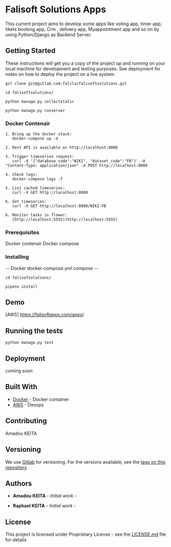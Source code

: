# Falisoft Solutions Apps

This current project aims to develop some apps like voting app, timer app, tikets booking app, Crm , delivery app, Myappointment app and so on by using Python/Django as Backend Server.

## Getting Started

These instructions will get you a copy of the project up and running on your local machine for development and testing purposes. See deployment for notes on how to deploy the project on a live system.

``` 
git clone git@gitlab.com:falila/falisoftsolutions.git

cd falisoftsolutions/

python manage.py collectstatic

python manage.py runserver

```

### Docker Contenair

``` 
1. Bring up the docker stack:
   docker-compose up -d

2. Rest API is available on http://localhost:8000

3. Trigger timeseries request:
   curl -d '{"database_code":"WIKI", "dataset_code":"FB"}' -H "Content-Type: application/json" -X POST http://localhost:8000

4. Check logs:
   docker-compose logs -f

5. List cached timeseries:
   curl -X GET http://localhost:8000

6. Get timeseries:
   curl -X GET http://localhost:8000/WIKI-FB

6. Monitor tasks in flower:
   [http://localhost:5555](http://localhost:5555)
```

### Prerequisites

Docker contenair
Docker compose


### Installing

-- Docker docker-compose.yml compose --

```
cd falisofsolutions/

pipenv install

```

## Demo 

[AWS] https://falisoftapps.com/apps)

## Running the tests
```
python manage.py test

```


## Deployment
 coming soon

## Built With

* [Docker ](https://docker.com/) - Docker container
* [AWS](https://falisolfapps.com/apps) - Devops

## Contributing

 Amadou KEITA

## Versioning

We use [Gitlab](https://gitlab.com/) for versioning. For the versions available, see the [tags on this repository](https://gitlab.com/falila/react_apps/). 

## Authors

* **Amadou KEITA** - *Initial work* - [](https://gitlab.com/falila/falisoftsolutions/)

* **Raphael KEITA** - *Initial work* - [](https://gitlab.com/falila/falisoftsolutions/)


## License

This project is licensed under Proprietary License - see the [LICENSE.md](LICENSE.md) file for details